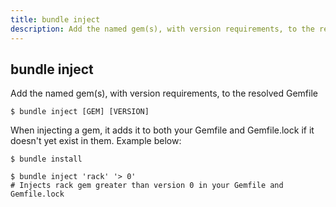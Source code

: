 ```yaml
---
title: bundle inject
description: Add the named gem(s), with version requirements, to the resolved Gemfile
---
```


## bundle inject

Add the named gem(s), with version requirements, to the resolved Gemfile

    $ bundle inject [GEM] [VERSION]

When injecting a gem, it adds it to both your Gemfile and Gemfile.lock if
it doesn't yet exist in them. Example below:

    $ bundle install

    $ bundle inject 'rack' '> 0'
    # Injects rack gem greater than version 0 in your Gemfile and Gemfile.lock

